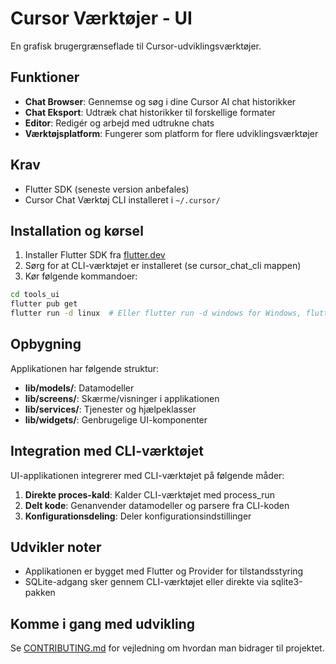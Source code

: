 # Cursor Værktøjer - UI

En grafisk brugergrænseflade til Cursor-udviklingsværktøjer.

## Funktioner

- **Chat Browser**: Gennemse og søg i dine Cursor AI chat historikker
- **Chat Eksport**: Udtræk chat historikker til forskellige formater
- **Editor**: Redigér og arbejd med udtrukne chats
- **Værktøjsplatform**: Fungerer som platform for flere udviklingsværktøjer

## Krav

- Flutter SDK (seneste version anbefales)
- Cursor Chat Værktøj CLI installeret i `~/.cursor/`

## Installation og kørsel

1. Installer Flutter SDK fra [flutter.dev](https://flutter.dev/docs/get-started/install)
2. Sørg for at CLI-værktøjet er installeret (se cursor_chat_cli mappen)
3. Kør følgende kommandoer:

```bash
cd tools_ui
flutter pub get
flutter run -d linux  # Eller flutter run -d windows for Windows, flutter run -d macos for macOS
```

## Opbygning

Applikationen har følgende struktur:

- **lib/models/**: Datamodeller
- **lib/screens/**: Skærme/visninger i applikationen
- **lib/services/**: Tjenester og hjælpeklasser
- **lib/widgets/**: Genbrugelige UI-komponenter

## Integration med CLI-værktøjet

UI-applikationen integrerer med CLI-værktøjet på følgende måder:

1. **Direkte proces-kald**: Kalder CLI-værktøjet med process_run
2. **Delt kode**: Genanvender datamodeller og parsere fra CLI-koden
3. **Konfigurationsdeling**: Deler konfigurationsindstillinger

## Udvikler noter

- Applikationen er bygget med Flutter og Provider for tilstandsstyring
- SQLite-adgang sker gennem CLI-værktøjet eller direkte via sqlite3-pakken

## Komme i gang med udvikling

Se [CONTRIBUTING.md](CONTRIBUTING.md) for vejledning om hvordan man bidrager til projektet. 